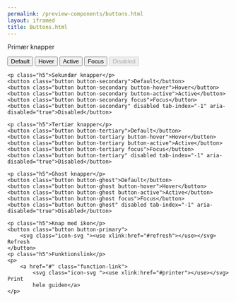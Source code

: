 ```yaml
--- 
permalink: /preview-components/buttons.html
layout: iframed 
title: Buttons.html
---
```

<div class="container">
    <p class="h5">Primær knapper</p>
    <button class="button button-primary">Default</button>
    <button class="button button-primary button-hover">Hover</button>
    <button class="button button-primary button-active">Active</button>
    <button class="button button-primary focus">Focus</button>
    <button class="button button-primary" disabled tab-index="-1" aria-disabled="true">Disabled</button>

    <p class="h5">Sekundær knapper</p>
    <button class="button button-secondary">Default</button>
    <button class="button button-secondary button-hover">Hover</button>
    <button class="button button-secondary button-active">Active</button>
    <button class="button button-secondary focus">Focus</button>
    <button class="button button-secondary" disabled tab-index="-1" aria-disabled="true">Disabled</button>

    <p class="h5">Tertiær knapper</p>
    <button class="button button-tertiary">Default</button>
    <button class="button button-tertiary button-hover">Hover</button>
    <button class="button button-tertiary button-active">Active</button>
    <button class="button button-tertiary focus">Focus</button>
    <button class="button button-tertiary" disabled tab-index="-1" aria-disabled="true">Disabled</button>

    <p class="h5">Ghost knapper</p>
    <button class="button button-ghost">Default</button>
    <button class="button button-ghost button-hover">Hover</button>
    <button class="button button-ghost button-active">Active</button>
    <button class="button button-ghost focus">Focus</button>
    <button class="button button-ghost" disabled tab-index="-1" aria-disabled="true">Disabled</button>

    <p class="h5">Knap med ikon</p>
    <button class="button button-primary">
        <svg class="icon-svg "><use xlink:href="#refresh"></use></svg> Refresh
    </button>
    <p class="h5">Funktionslink</p>
    <p>
        <a href="#" class="function-link">
            <svg class="icon-svg "><use xlink:href="#printer"></use></svg> Print
            hele guiden</a>
    </p>
</div>